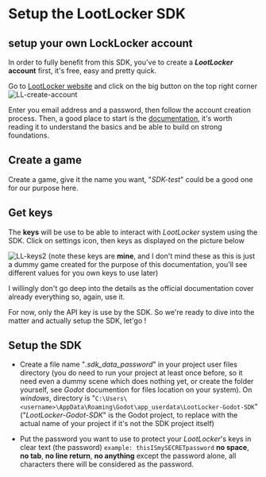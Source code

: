 # Setup the LootLocker SDK
## setup your own LockLocker account

In order to fully benefit from this SDK, you've to create a **_LootLocker_ account** first, it's free, easy and pretty quick.

Go to [LootLocker website](https://lootlocker.com/) and click on the big button on the top right corner
![LL-create-account](https://github.com/ARez2/LootLocker-Godot-SDK/assets/136735040/6a4d9744-c93f-4e73-a614-ee4c4ed56308)

Enter you email address and a password, then follow the account creation process.
Then, a good place to start is the [documentation](https://docs.lootlocker.com/the-basics/readme), it's worth reading it to understand the basics and be able to build on strong foundations.

## Create a game

Create a game, give it the name you want, "_SDK-test_" could be a good one for our purpose here.

## Get keys

The **keys** will be use to be able to interact with _LootLocker_ system using the SDK.
Click on settings icon, then keys as displayed on the picture below

![LL-keys2](https://github.com/ARez2/LootLocker-Godot-SDK/assets/136735040/08627d7b-d083-4787-9323-a852e65d4232)
(note these keys are **mine**, and I don't mind these as this is just a dummy game created for the purpose of this documentation, you'll see different values for you own keys to use later)

I willingly don't go deep into the details as the official documentation cover already everything so, again, use it.

For now, only the API key is use by the SDK. So we're ready to dive into the matter and actually setup the SDK, let'go !

## Setup the SDK

* Create a file name "_.sdk_data_password_" in your project user files directory (you do need to run your project at least once before, so it need even a dummy scene which does nothing yet, or create the folder yourself, see _Godot_ documention for files location on your system). On _windows_, directory is "`C:\Users\<username>\AppData\Roaming\Godot\app_userdata\LootLocker-Godot-SDK`"
("_LootLocker-Godot-SDK_" is the Godot project, to replace with the actual name of your project if it's not the SDK project itself)

* Put the password you want to use to protect your _LootLocker_'s keys in clear text (the password)
	`example: thisISmySECRETpassword`
**no space**, **no tab**, **no line return**, **no anything** except the password alone, all characters there will be considered as the password.
